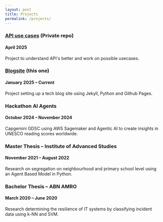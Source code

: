 ```yaml
---
layout: post
title: Projects
permalink: /projects/
---
```


### [API use cases](https://github.com/DCCdelang/API-applications) (Private repo)
#### April 2025
Project to understand API's better and work on possible usecases.

### [Blogsite](https://github.com/DCCdelang/dev-blog-dante) (this one)
#### January 2025 – Current
Project setting up a tech blog site using Jekyll, Python and Github Pages.

### Hackathon AI Agents
#### October 2024 – November 2024
Capgemini GDSC using AWS Sagemaker and Agentic AI to create insights in UNESCO reading scores worldwide.	

### Master Thesis – Institute of Advanced Studies
#### November 2021 – August 2022
Research on segregation on neighbourhood and primary school level using an Agent Based Model in Python.

### Bachelor Thesis – ABN AMRO
#### March 2020 – June 2020
Research determining the resilience of IT systems by classifying incident data using  k-NN and SVM.
